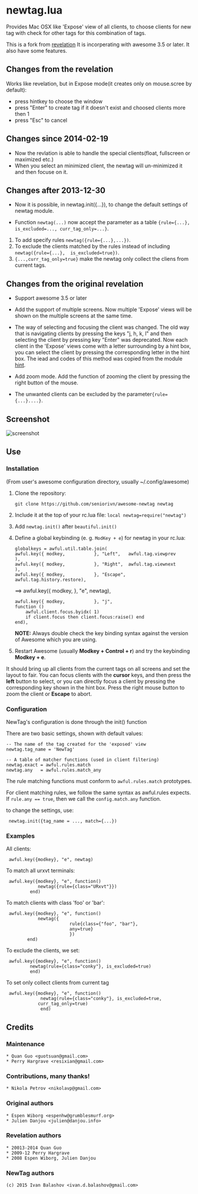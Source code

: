 # newtag.lua

Provides Mac OSX like 'Expose' view of all clients, to choose clients for new tag with check for other tags for this combination of tags. 

This is a fork from [revelation](https://github.com/guotsuan/awesome-revelation)
It is incorperating with awesome 3.5 or later. 
It also have some features.  
## Changes from the revelation
Works like revelation, but in Expose mode(it creates only on mouse.scree by default):
* press hintkey to choose the window
* press "Enter" to create tag if it doesn't exist and choosed clients more then 1
* press "Esc" to cancel

## Changes since 2014-02-19
* Now the revlation is able to handle the special clients(float, fullscreen or maximized etc.)
* When you select an minimized client, the newtag will un-minimized it and then focuse on it.

## Changes after 2013-12-30
* Now it is possible, in newtag.init({...}), to change the default settings of 
  newtag module.

* Function `newtag(...)` now accept the parameter as a table `{rule={...}, is_excluded=...,
curr_tag_only=...}`. 

1. To add specify rules `newtag({rule={...},...})`.
2. To exclude the clients matched by the rules instead of including `newtag({rule={...}, 
is_excluded=true})`.
3. `{...,curr_tag_only=true}` make the newtag only collect the cliens from current
  tags.

## Changes from the original revelation
* Support awesome 3.5 or later 

* Add the support of multiple screens. Now multiple 'Expose' views will be shown 
  on the multiple screens at the same time.

* The way of selecting and focusing the client was changed. The old way that is
  navigating clients by pressing the keys "j, h, k, l"  and then selecting the
  client by pressing key "Enter" was deprecated. Now each client in the 'Expose'
  views come with a letter surrounding by a hint box, you can select the client
  by pressing the corresponding letter in the hint box.  The iead and codes of this method
  was copied from the module [hint](https://github.com/zackpete/hints). 
  
* Add zoom mode. Add the function of zooming the client by pressing the right
  button of the mouse.

* The unwanted clients can be excluded by the parameter`{rule={...}....}`. 

## Screenshot

![screenshot](./screenshot.png)


## Use

### Installation
 (From user's awesome configuration directory, usually ~/.config/awesome)

 1. Clone the repository:

        git clone https://github.com/seniorivn/awesome-newtag newtag

 2. Include it at the top of your rc.lua file:
    `local newtag=require("newtag")`

 3. Add `newtag.init()` after `beautiful.init()`

 3. Define a global keybinding (e. g. `ModKey + e`) for newtag in your rc.lua:

        globalkeys = awful.util.table.join(
        awful.key({ modkey,           }, "Left",   awful.tag.viewprev       ), 
        awful.key({ modkey,           }, "Right",  awful.tag.viewnext       ),
        awful.key({ modkey,           }, "Escape", awful.tag.history.restore),
    ==> awful.key({ modkey,           }, "e",      newtag),

        awful.key({ modkey,           }, "j",
        function ()
            awful.client.focus.byidx( 1)
            if client.focus then client.focus:raise() end
        end),

    **NOTE:** Always double check the key binding syntax against the version of
    Awesome which you are using.

 4. Restart Awesome (usually __Modkey + Control + r__) and try the keybinding __Modkey + e__.

 It should bring up all clients from the current tags on all screens and set the layout to fair.
 You can focus clients with the __cursor__ keys, and then press the __left__ button to select,
 or you can directly focus a client by pressing the corresponding key shown in the hint box.
 Press the right mouse button to zoom the client or __Escape__ to abort.

### Configuration
 NewTag's configuration is done through the init() function
 
 There are two basic settings, shown with default values:

    -- The name of the tag created for the 'exposed' view
    newtag.tag_name = 'NewTag'

    -- A table of matcher functions (used in client filtering)
    newtag.exact = awful.rules.match
    newtag.any   = awful.rules.match_any

 The rule matching functions must conform to `awful.rules.match` prototypes.

 For client matching rules, we follow the same syntax as awful.rules expects.
 If `rule.any == true`, then we call the `config.match.any` function.

to change the settings, use:

     newtag.init({tag_name = ..., match={...})


### Examples
 All clients:

     awful.key({modkey}, "e", newtag)

 To match all urxvt terminals:

     awful.key({modkey}, "e", function()
                newtag({rule={class="URxvt"}})
             end)
 To match clients with class 'foo' or 'bar':

     awful.key({modkey}, "e", function()
                newtag({
                            rule{class={"foo", "bar"},
                            any=true}
                            })
            end)

 To exclude the clients,  we set:

     awful.key({modkey}, "e", function()
             newtag(rule={class="conky"}, is_excluded=true)
             end)

 To set only collect clients from current tag

     awful.key({modkey}, "e", function()
                 newtag(rule={class="conky"}, is_excluded=true, 
                curr_tag_only=true)
                 end)

## Credits

### Maintenance
    * Quan Guo <guotsuan@gmail.com>
    * Perry Hargrave <resixian@gmail.com>

### Contributions, many thanks!
    * Nikola Petrov <nikolavp@gmail.com>

### Original authors
    * Espen Wiborg <espenhw@grumblesmurf.org>
    * Julien Danjou <julien@danjou.info>
### Revelation authors
    * 20013-2014 Quan Guo
    * 2009-12 Perry Hargrave
    * 2008 Espen Wiborg, Julien Danjou
### NewTag authors
    (c) 2015 Ivan Balashov <ivan.d.balashov@gmail.com>
